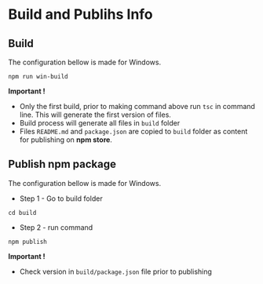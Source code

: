 # Build and Publihs Info

## Build

The configuration bellow is made for Windows.
```
npm run win-build
```

**Important !** 
- Only the first build, prior to making command above run ``tsc`` in command line. This will generate the first version of files.
- Build process will generate all files in `build` folder
- Files `README.md` and `package.json` are copied to `build` folder as content for publishing on **npm store**.

## Publish npm package

The configuration bellow is made for Windows.

- Step 1 - Go to build folder 
```
cd build
```

- Step 2 - run command
```
npm publish
```
**Important !** 
- Check version in `build/package.json` file prior to publishing



